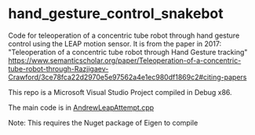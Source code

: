 # hand_gesture_control_snakebot
Code for teleoperation of a concentric tube robot through hand gesture control using the LEAP motion sensor.
It is from the paper in 2017: "Teleoperation of a concentric tube robot through Hand Gesture tracking" https://www.semanticscholar.org/paper/Teleoperation-of-a-concentric-tube-robot-through-Razjigaev-Crawford/3ce78fca22d2970e5e97562a4e1ec980df1869c2#citing-papers

This repo is a Microsoft Visual Studio Project compiled in Debug x86.

The main code is in [AndrewLeapAttempt.cpp](https://github.com/Andrew-Raz-ACRV/hand_gesture_control_snakebot/blob/main/AndrewsLeapAttempt/AndrewsLeapAttempt/AndrewsLeapAttempt.cpp)

Note: This requires the Nuget package of Eigen to compile
